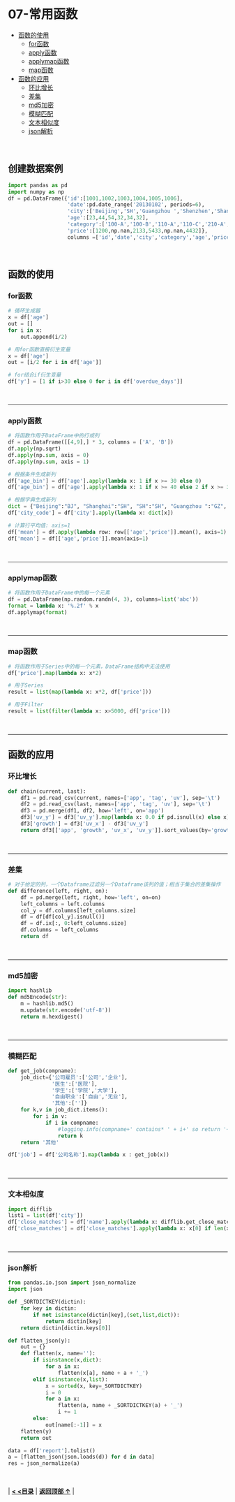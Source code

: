 # 07-常用函数

- [函数的使用](#函数的使用)
  - [for函数](#for函数)
  - [apply函数](#apply函数)
  - [applymap函数](#applymap函数)
  - [map函数](#map函数)
- [函数的应用](#函数的应用)
  - [环比增长](#环比增长)
  - [差集](#差集)
  - [md5加密](#md5加密)
  - [模糊匹配](#模糊匹配)
  - [文本相似度](#文本相似度)
  - [json解析](#json解析)

<br/>

## 创建数据案例

```python
import pandas as pd
import numpy as np
df = pd.DataFrame({'id':[1001,1002,1003,1004,1005,1006], 
                   'date':pd.date_range('20130102', periods=6),
                   'city':['Beijing','SH','Guangzhou ','Shenzhen','Shanghai', 'Beijing'],
                   'age':[23,44,54,32,34,32],
                   'category':['100-A','100-B','110-A','110-C','210-A','130-F'],
                   'price':[1200,np.nan,2133,5433,np.nan,4432]},
                   columns =['id','date','city','category','age','price'])
```

<br/>

## 函数的使用

### for函数

```python
# 循环生成器
x = df['age']
out = []
for i in x:
    out.append(i/2)

# 用for函数直接衍生变量
x = df['age']
out = [i/2 for i in df['age']]

# for结合if衍生变量
df['y'] = [1 if i>30 else 0 for i in df['overdue_days']]
```

<br/>

------

### apply函数

```python
# 将函数作用于DataFrame中的行或列
df = pd.DataFrame([[4,9],] * 3, columns = ['A', 'B'])
df.apply(np.sqrt)
df.apply(np.sum, axis = 0)
df.apply(np.sum, axis = 1)

# 根据条件生成新列
df['age_bin'] = df['age'].apply(lambda x: 1 if x >= 30 else 0)
df['age_bin'] = df['age'].apply(lambda x: 1 if x >= 40 else 2 if x >= 30 else 0)

# 根据字典生成新列
dict = {"Beijing":"BJ", "Shanghai":"SH", "SH":"SH", "Guangzhou ":"GZ", "Shenzhen":"SZ"}
df['city_code'] = df['city'].apply(lambda x: dict[x])

# 计算行平均值: axis=1
df['mean'] = df.apply(lambda row: row[['age','price']].mean(), axis=1)
df['mean'] = df[['age','price']].mean(axis=1)
```

<br/>

------

### applymap函数

```python
# 将函数作用于DataFrame中的每一个元素
df = pd.DataFrame(np.random.randn(4, 3), columns=list('abc'))
format = lambda x: '%.2f' % x
df.applymap(format)
```

<br/>

------

### map函数

```python
# 将函数作用于Series中的每一个元素，DataFrame结构中无法使用
df['price'].map(lambda x: x*2)

# 用于Series
result = list(map(lambda x: x*2, df['price']))

# 用于Filter
result = list(filter(lambda x: x>5000, df['price']))
```

<br/>

------

## 函数的应用

### 环比增长

```python
def chain(current, last):
    df1 = pd.read_csv(current, names=['app', 'tag', 'uv'], sep='\t')
    df2 = pd.read_csv(last, names=['app', 'tag', 'uv'], sep='\t')
    df3 = pd.merge(df1, df2, how='left', on='app')
    df3['uv_y'] = df3['uv_y'].map(lambda x: 0.0 if pd.isnull(x) else x)
    df3['growth'] = df3['uv_x'] - df3['uv_y']
    return df3[['app', 'growth', 'uv_x', 'uv_y']].sort_values(by='growth', ascending=False)
```

<br/>

------

### 差集

```python
# 对于给定的列，一个Dataframe过滤另一个Dataframe该列的值；相当于集合的差集操作
def difference(left, right, on):
    df = pd.merge(left, right, how='left', on=on)
    left_columns = left.columns
    col_y = df.columns[left_columns.size]
    df = df[df[col_y].isnull()]
    df = df.ix[:, 0:left_columns.size]
    df.columns = left_columns
    return df
```

<br/>

------

### md5加密

```python
import hashlib
def md5Encode(str):
    m = hashlib.md5()
    m.update(str.encode('utf-8'))
    return m.hexdigest()
```

<br/>

------

### 模糊匹配

```python
def get_job(compname):
    job_dict={'公司雇员':['公司','企业'],
              '医生':['医院'],
              '学生':['学院','大学'],
              '自由职业':['自由','无业'],
              '其他':['']}
    for k,v in job_dict.items():
        for i in v:
            if i in compname:
                #logging.info(compname+' contains* ' + i+' so return '+k+' as job')
                return k
    return '其他'

df['job'] = df['公司名称'].map(lambda x : get_job(x))
```

<br/>

------

### 文本相似度

```python
import difflib
list1 = list(df['city'])
df['close_matches'] = df['name'].apply(lambda x: difflib.get_close_matches(x, list1, 1, cutoff=0.95)) # 根据list1中，找到与name最相近的1个值，相似度阈值为0.95
df['close_matches'] = df['close_matches'].apply(lambda x: x[0] if len(x)>0 else np.nan)
```

<br/>

------

### json解析

```python
from pandas.io.json import json_normalize
import json 

def _SORTDICTKEY(dictin):
    for key in dictin:
        if not isinstance(dictin[key],(set,list,dict)):
            return dictin[key]
    return dictin[dictin.keys[0]]

def flatten_json(y):
    out = {}
    def flatten(x, name=''):
        if isinstance(x,dict):
            for a in x:
                flatten(x[a], name + a + '_')
        elif isinstance(x,list):
            x = sorted(x, key=_SORTDICTKEY)
            i = 0
            for a in x:
                flatten(a, name + _SORTDICTKEY(a) + '_')
                i += 1
        else:
            out[name[:-1]] = x
    flatten(y)
    return out

data = df['report'].tolist()
a = [flatten_json(json.loads(d)) for d in data]
res = json_normalize(a)
```

<br/>

|  [**< <目录**](./README.md)  |  [**返回顶部 ↑**](#07-常用函数) |